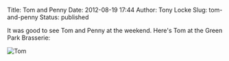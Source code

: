 Title: Tom and Penny
Date: 2012-08-19 17:44
Author: Tony Locke
Slug: tom-and-penny
Status: published

It was good to see Tom and Penny at the weekend. Here's Tom at the Green Park Brasserie:  
  
![Tom]({static}/images/2012/IMG_20120818_125436.jpg)
